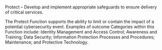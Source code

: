 Protect – Develop and implement appropriate safeguards to ensure delivery of critical services.

The Protect Function supports the ability to limit or contain the impact of a potential cybersecurity event. Examples of outcome Categories within this Function include: Identity Management and Access Control; Awareness and Training; Data Security; Information Protection Processes and Procedures; Maintenance; and Protective Technology.